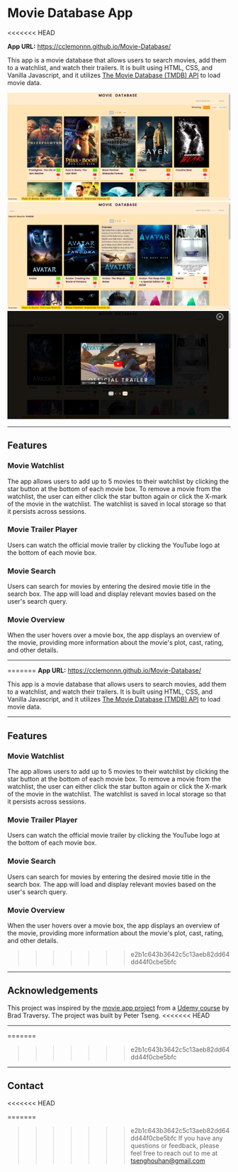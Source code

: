 # Movie Database App
<<<<<<< HEAD

**App URL:** https://cclemonnn.github.io/Movie-Database/

This app is a movie database that allows users to search movies, add them to a watchlist, and watch their trailers. It is built using HTML, CSS, and Vanilla Javascript, and it utilizes [The Movie Database (TMDB) API](https://www.themoviedb.org/documentation/api) to load movie data.

![Home](./images/Home.png)
![Search Avatar](./images/Avatar.png)
![Trailer](./images/Trailer.png)

---

## Features

### Movie Watchlist

The app allows users to add up to 5 movies to their watchlist by clicking the star button at the bottom of each movie box. To remove a movie from the watchlist, the user can either click the star button again or click the X-mark of the movie in the watchlist. The watchlist is saved in local storage so that it persists across sessions.

### Movie Trailer Player

Users can watch the official movie trailer by clicking the YouTube logo at the bottom of each movie box.

### Movie Search

Users can search for movies by entering the desired movie title in the search box. The app will load and display relevant movies based on the user's search query.

### Movie Overview

When the user hovers over a movie box, the app displays an overview of the movie, providing more information about the movie's plot, cast, rating, and other details.

---
=======
**App URL:** https://cclemonnn.github.io/Movie-Database/  

This app is a movie database that allows users to search movies, add them to a watchlist, and watch their trailers. It is built using HTML, CSS, and Vanilla Javascript, and it utilizes [The Movie Database (TMDB) API](https://www.themoviedb.org/documentation/api) to load movie data.
  
--------
## Features
### Movie Watchlist
The app allows users to add up to 5 movies to their watchlist by clicking the star button at the bottom of each movie box. To remove a movie from the watchlist, the user can either click the star button again or click the X-mark of the movie in the watchlist. The watchlist is saved in local storage so that it persists across sessions. 
### Movie Trailer Player
Users can watch the official movie trailer by clicking the YouTube logo at the bottom of each movie box.
### Movie Search
Users can search for movies by entering the desired movie title in the search box. The app will load and display relevant movies based on the user's search query.
### Movie Overview
When the user hovers over a movie box, the app displays an overview of the movie, providing more information about the movie's plot, cast, rating, and other details.
>>>>>>> e2b1c643b3642c5c13aeb82dd64dd44f0cbe5bfc

-------
## Acknowledgements

This project was inspired by the [movie app project](https://github.com/bradtraversy/50projects50days/tree/master/movie-app)
from a [Udemy course](https://www.udemy.com/course/50-projects-50-days/) by Brad Traversy. The project was built by Peter Tseng.
<<<<<<< HEAD

---
=======
>>>>>>> e2b1c643b3642c5c13aeb82dd64dd44f0cbe5bfc

-------
## Contact
<<<<<<< HEAD

=======
>>>>>>> e2b1c643b3642c5c13aeb82dd64dd44f0cbe5bfc
If you have any questions or feedback, please feel free to reach out to me at tsenghouhan@gmail.com
